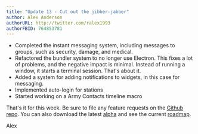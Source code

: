 ```yaml
---
title: "Update 13 - Cut out the jibber-jabber"
author: Alex Anderson
authorURL: http://twitter.com/ralex1993
authorFBID: 764853781
---
```


- Completed the instant messaging system, including messages to groups, such as security, damage, and medical.
- Refactored the bundler system to no longer use Electron. This fixes a lot of problems, and the negative impact is minimal. Instead of running a window, it starts a terminal session. That's about it.
- Added a system for adding notifications to widgets, in this case for messaging.
- Implemented auto-login for stations
- Started working on a Army Contacts timeline macro


That's it for this week. Be sure to file any feature requests on the [Github repo](https://github.com/Thorium-Sim/thorium/issues). You can also download the latest [alpha](https://github.com/Thorium-Sim/thorium/releases) and see the current [roadmap](https://github.com/Thorium-Sim/thorium/projects/2).

Alex

